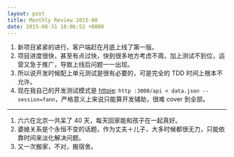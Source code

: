 ```yaml
---
layout: post
title: Monthly Review 2015-08
date: 2015-08-31 18:06:52 +0800
---
```


1. 新项目紧紧的进行，客户端赶在月底上线了第一版。
2. 项目进度很快，甚至有点过快，快到很多地方考虑不周，加上测试不到位，运营又急于推广，导致上线后问题一一出现。
3. 所以说开发时候配上单元测试是很有必要的，可是完全的 TDD 时间上根本不允许。
4. 现在我自己的开发测试模式是 [httpie][1]: `http :3000/api < data.json --session=fann`，严格意义上来说只能算开发辅助，很难 cover 到全部。

----

1. 六六在北京一共呆了 40 天，每天回家能和孩子在一起真好。
2. 婆媳关系是个永恒不变的话题，作为丈夫＋儿子，大多时候都很无力，只能依靠时间来淡化解决问题。
3. 又一次搬家，不对，搬宿舍。


[1]:https://github.com/jkbrzt/httpie